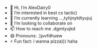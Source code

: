 - 👋 Hi, I’m AlexDairy0
- 👀 I’m interested in best cs tactic)
- 🌱 I’m currently learning ...,tyhjnytdtyujuj
- 💞️ I’m looking to collaborate on 
- 📫 How to reach me .dgmtyujkd
- 😄 Pronouns: .)juvfdhuew
- ⚡ Fun fact: i wanna pizza))) haha
<!---
AlexDairy0/AlexDairy0 is a ✨ special ✨ repository because its `README.md` (this file) appears on your GitHub profile.
You can click the Preview link to take a look at your changes.
---
